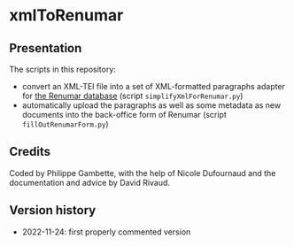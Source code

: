 # xmlToRenumar
## Presentation
The scripts in this repository:
* convert an XML-TEI file into a set of XML-formatted paragraphs adapter for [the Renumar database](http://renumar.univ-tours.fr/) (script `simplifyXmlForRenumar.py`)
* automatically upload the paragraphs as well as some metadata as new documents into the back-office form of Renumar (script `fillOutRenumarForm.py`)

## Credits
Coded by Philippe Gambette, with the help of Nicole Dufournaud and the documentation and advice by David Rivaud.

## Version history
* 2022-11-24: first properly commented version
